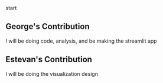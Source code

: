 start

## George's Contribution
I will be doing code, analysis, and be making the streamlit app

## Estevan's Contribution
I will be doing the visualization design




